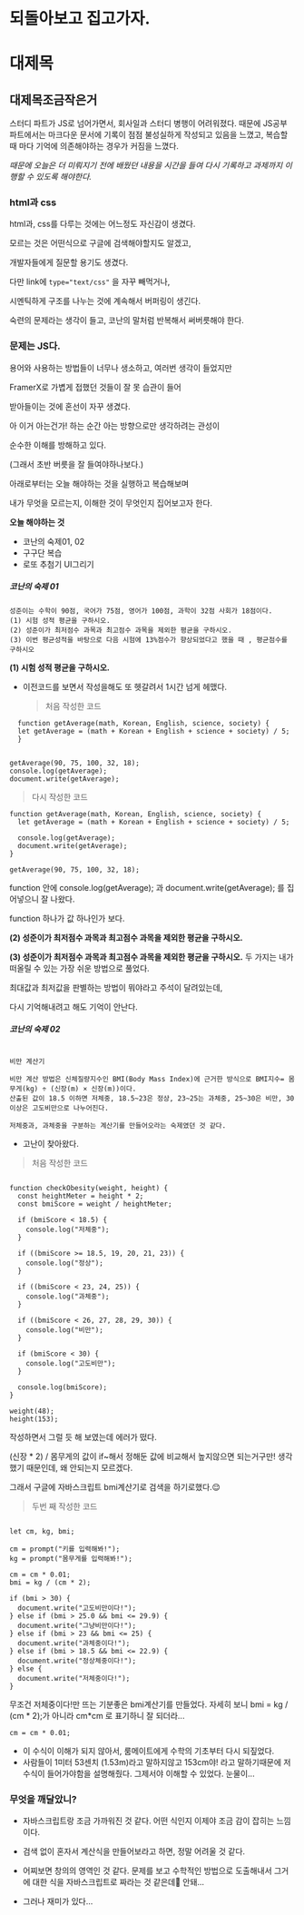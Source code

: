 # 되돌아보고 집고가자.

# 대제목

## 대제목조금작은거

스터디 파트가 JS로 넘어가면서, 회사일과 스터디 병행이 어려워졌다.
때문에 JS공부 파트에서는 마크다운 문서에 기록이 점점 불성실하게 작성되고 있음을 느꼈고,
복습할 때 마다 기억에 의존해야하는 경우가 커짐을 느꼈다.

_때문에 오늘은 더 미뤄지기 전에 배웠던 내용을 시간을 들여 다시 기록하고 과제까지 이행할 수 있도록 해야한다._

### html과 css

html과, css를 다루는 것에는 어느정도 자신감이 생겼다.

모르는 것은 어떤식으로 구글에 검색해야할지도 알겠고,

개발자들에게 질문할 용기도 생겼다.

다만 link에 `type="text/css"` 을 자꾸 빼먹거나,

시멘틱하게 구조를 나누는 것에 계속해서 버퍼링이 생긴다.

숙련의 문제라는 생각이 들고, 코난의 말처럼 반복해서 써버릇해야 한다.

### 문제는 JS다.

용어와 사용하는 방법들이 너무나 생소하고, 여러번 생각이 들었지만

FramerX로 가볍게 접했던 것들이 잘 못 습관이 들어

받아들이는 것에 혼선이 자꾸 생겼다.

아 이거 아는건가! 하는 순간 아는 방향으로만 생각하려는 관성이

순수한 이해를 방해하고 있다.

(그래서 초반 버릇을 잘 들여야하나보다.)

아래로부터는 오늘 해야하는 것을 실행하고 복습해보며

내가 무엇을 모르는지, 이해한 것이 무엇인지 집어보고자 한다.

**오늘 해야하는 것**

- 코난의 숙제01, 02
- 구구단 복습
- 로또 추첨기 UI그리기

##### 코난의 숙제 01

```
성준이는 수학이 90점, 국어가 75점, 영어가 100점, 과학이 32점 사회가 18점이다.
(1) 시험 성적 평균을 구하시오.
(2) 성준이가 최저점수 과목과 최고점수 과목을 제외한 평균을 구하시오.
(3) 이번 평균성적을 바탕으로 다음 시험에 13%점수가 향상되었다고 했을 때 , 평균점수를 구하시오
```

**(1) 시험 성적 평균을 구하시오.**

- 이전코드를 보면서 작성을해도 또 헷갈려서 1시간 넘게 헤맸다.

  > 처음 작성한 코드

```
  function getAverage(math, Korean, English, science, society) {
  let getAverage = (math + Korean + English + science + society) / 5;
  }


getAverage(90, 75, 100, 32, 18);
console.log(getAverage);
document.write(getAverage);

```

> 다시 작성한 코드

```
function getAverage(math, Korean, English, science, society) {
  let getAverage = (math + Korean + English + science + society) / 5;

  console.log(getAverage);
  document.write(getAverage);
}

getAverage(90, 75, 100, 32, 18);
```

function 안에 console.log(getAverage); 과 document.write(getAverage); 를 집어넣으니 잘 나왔다.

function 하나가 값 하나인가 보다.

**(2) 성준이가 최저점수 과목과 최고점수 과목을 제외한 평균을 구하시오.**

**(3) 성준이가 최저점수 과목과 최고점수 과목을 제외한 평균을 구하시오.**
두 가지는 내가 떠올릴 수 있는 가장 쉬운 방법으로 풀었다.

최대값과 최저값을 판별하는 방법이 뭐야라고 주석이 달려있는데,

다시 기억해내려고 해도 기억이 안난다.

##### 코난의 숙제 02

```

비만 계산기

비만 계산 방법은 신체질량지수인 BMI(Body Mass Index)에 근거한 방식으로 BMI지수= 몸무게(kg) ÷ (신장(m) × 신장(m))이다.
산출된 값이 18.5 이하면 저체중, 18.5~23은 정상, 23~25는 과체중, 25~30은 비만, 30이상은 고도비만으로 나누어진다.

저체중과, 과체중을 구분하는 계산기를 만들어오라는 숙제였던 것 같다.

```

- 고난이 찾아왔다.

> 처음 작성한 코드

```

function checkObesity(weight, height) {
  const heightMeter = height * 2;
  const bmiScore = weight / heightMeter;

  if (bmiScore < 18.5) {
    console.log("저체중");
  }

  if ((bmiScore >= 18.5, 19, 20, 21, 23)) {
    console.log("정상");
  }

  if ((bmiScore < 23, 24, 25)) {
    console.log("과체중");
  }

  if ((bmiScore < 26, 27, 28, 29, 30)) {
    console.log("비만");
  }

  if (bmiScore < 30) {
    console.log("고도비만");
  }

  console.log(bmiScore);
}

weight(48);
height(153);

```

작성하면서 그럴 듯 해 보였는데 에러가 떴다.

(신장 \* 2) / 몸무게의 값이 if~해서 정해둔 값에
비교해서 높지않으면 되는거구만! 생각했기 때문인데,
왜 안되는지 모르겠다.

그래서 구글에 자바스크립트 bmi계산기로 검색을 하기로했다.😌

> 두번 째 작성한 코드

```

let cm, kg, bmi;

cm = prompt("키를 입력해봐!");
kg = prompt("몸무게를 입력해봐!");

cm = cm * 0.01;
bmi = kg / (cm * 2);

if (bmi > 30) {
  document.write("고도비만이다!");
} else if (bmi > 25.0 && bmi <= 29.9) {
  document.write("그냥비만이다!");
} else if (bmi > 23 && bmi <= 25) {
  document.write("과체중이다!");
} else if (bmi > 18.5 && bmi <= 22.9) {
  document.write("정상체중이다!");
} else {
  document.write("저체중이다!");
}

```

무조건 저체중이다!만 뜨는 기분좋은 bmi계산기를 만들었다.
자세히 보니 bmi = kg / (cm * 2);가 아니라 cm*cm 로 표기하니 잘 되더라...

```
cm = cm * 0.01;

```

- 이 수식이 이해가 되지 않아서, 룸메이트에게 수학의 기초부터 다시 되짚었다.
- 사람들이 1미터 53센치 (1.53m)라고 말하지않고 153cm야! 라고 말하기때문에 저 수식이 들어가야함을 설명해줬다. 그제서야 이해할 수 있었다. 눈물이...

### 무엇을 깨달았니?

- 자바스크립트랑 조금 가까워진 것 같다. 어떤 식인지 이제야 조금 감이 잡히는 느낌이다.

- 검색 없이 혼자서 계산식을 만들어보라고 하면, 정말 어려울 것 같다.

- 어찌보면 창의의 영역인 것 같다. 문제를 보고 수학적인 방법으로 도출해내서 그거에 대한 식을 자바스크립트로 짜라는 것 같은데🙉 안돼...

- 그러나 재미가 있다...
